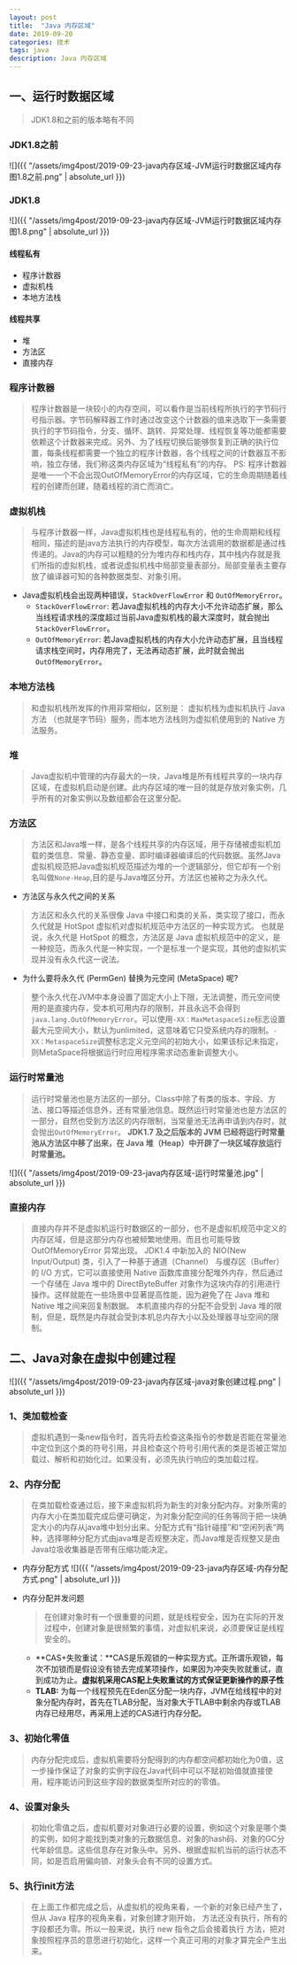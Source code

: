 ```yaml
---
layout: post
title:  "Java 内存区域"
date: 2019-09-20
categories: 技术
tags: java
description: Java 内存区域
---
```


## 一、运行时数据区域
> JDK1.8和之前的版本略有不同

### JDK1.8之前
![]({{ "/assets/img4post/2019-09-23-java内存区域-JVM运行时数据区域内存图1.8之前.png" | absolute_url }})

### JDK1.8
![]({{ "/assets/img4post/2019-09-23-java内存区域-JVM运行时数据区域内存图1.8.png" | absolute_url }})

#### 线程私有
- 程序计数器
- 虚拟机栈
- 本地方法栈

#### 线程共享
- 堆
- 方法区
- 直接内存

### 程序计数器
> 程序计数器是一块较小的内存空间，可以看作是当前线程所执行的字节码行号指示器。字节码解释器工作时通过改变这个计数器的值来选取下一条需要执行的字节码指令，分支、循环、跳转、异常处理、线程恢复等功能都需要依赖这个计数器来完成。另外、为了线程切换后能够恢复到正确的执行位置，每条线程都需要一个独立的程序计数器，各个线程之间的计数器互不影响，独立存储，我们称这类内存区域为“线程私有”的内存。
PS: 程序计数器是唯一一个不会出现OutOfMemoryError的内存区域，它的生命周期随着线程的创建而创建，随着线程的消亡而消亡。

### 虚拟机栈
> 与程序计数器一样，Java虚拟机栈也是线程私有的，他的生命周期和线程相同，描述的是java方法执行的内存模型，每次方法调用的数据都是通过栈传递的。Java的内存可以粗糙的分为堆内存和栈内存，其中栈内存就是我们所指的虚拟机栈，或者说虚拟机栈中局部变量表部分。局部变量表主要存放了编译器可知的各种数据类型、对象引用。

- Java虚拟机栈会出现两种错误，`StackOverFlowError` 和 `OutOfMemoryError`。
	- `StackOverFlowError`: 若Java虚拟机栈的内存大小不允许动态扩展，那么当线程请求栈的深度超过当前Java虚拟机栈的最大深度时，就会抛出`StackOverFlowError`。
	- `OutOfMemoryError`: 若Java虚拟机栈的内存大小允许动态扩展，且当线程请求栈空间时，内存用完了，无法再动态扩展，此时就会抛出`OutOfMemoryError`。

### 本地方法栈
> 和虚拟机栈所发挥的作用非常相似，区别是： 虚拟机栈为虚拟机执行 Java 方法 （也就是字节码）服务，而本地方法栈则为虚拟机使用到的 Native 方法服务。
	
### 堆
> Java虚拟机中管理的内存最大的一块，Java堆是所有线程共享的一块内存区域，在虚拟机启动是创建。此内存区域的唯一目的就是存放对象实例，几乎所有的对象实例以及数组都会在这里分配。

### 方法区
> 方法区和Java堆一样，是各个线程共享的内存区域，用于存储被虚拟机加载的类信息、常量、静态变量、即时编译器编译后的代码数据。虽然Java虚拟机规范把Java虚拟机规范描述为堆的一个逻辑部分，但它却有一个别名叫做`None-Heap`,目的是与Java堆区分开。方法区也被称之为永久代。
 
- 方法区与永久代之间的关系
 > 方法区和永久代的关系很像 Java 中接口和类的关系，类实现了接口，而永久代就是 HotSpot 虚拟机对虚拟机规范中方法区的一种实现方式。 也就是说，永久代是 HotSpot 的概念，方法区是 Java 虚拟机规范中的定义，是一种规范，而永久代是一种实现，一个是标准一个是实现，其他的虚拟机实现并没有永久代这一说法。
 
- 为什么要将永久代 (PermGen) 替换为元空间 (MetaSpace) 呢?
 > 整个永久代在JVM中本身设置了固定大小上下限，无法调整，而元空间使用的是直接内存，受本机可用内存的限制，并且永远不会得到`java.lang.OutOfMemoryError`。可以使用`-XX：MaxMetaspaceSize`标志设置最大元空间大小，默认为unlimited，这意味着它只受系统内存的限制。`-XX：MetaspaceSize`调整标志定义元空间的初始大小，如果该标记未指定，则MetaSpace将根据运行时应用程序需求动态重新调整大小。

### 运行时常量池
> 运行时常量池也是方法区的一部分。Class中除了有类的版本、字段、方法、接口等描述信息外，还有常量池信息。既然运行时常量池也是方法区的一部分，自然也受到方法区的内存限制，当常量池无法再申请到内存时，就会抛出`OutOfMemoryError`。 **JDK1.7 及之后版本的 JVM 已经将运行时常量池从方法区中移了出来，在 Java 堆（Heap）中开辟了一块区域存放运行时常量池。**
 
 ![]({{ "/assets/img4post/2019-09-23-java内存区域-运行时常量池.jpg" | absolute_url }})

### 直接内存
> 直接内存并不是虚拟机运行时数据区的一部分，也不是虚拟机规范中定义的内存区域，但是这部分内存也被频繁地使用。而且也可能导致 OutOfMemoryError 异常出现。
JDK1.4 中新加入的 NIO(New Input/Output) 类，引入了一种基于通道（Channel） 与缓存区（Buffer） 的 I/O 方式，它可以直接使用 Native 函数库直接分配堆外内存，然后通过一个存储在 Java 堆中的 DirectByteBuffer 对象作为这块内存的引用进行操作。这样就能在一些场景中显著提高性能，因为避免了在 Java 堆和 Native 堆之间来回复制数据。
本机直接内存的分配不会受到 Java 堆的限制，但是，既然是内存就会受到本机总内存大小以及处理器寻址空间的限制。 
 
## 二、Java对象在虚拟中创建过程
![]({{ "/assets/img4post/2019-09-23-java内存区域-java对象创建过程.png" | absolute_url }})

### 1、类加载检查
> 虚拟机遇到一条new指令时，首先将去检查这条指令的参数是否能在常量池中定位到这个类的符号引用，并且检查这个符号引用代表的类是否被正常加载过、解析和初始化过。如果没有，必须先执行响应的类加载过程。

### 2、内存分配
> 在类加载检查通过后，接下来虚拟机将为新生的对象分配内存。对象所需的内存大小在类加载完成后便可确定，为对象分配空间的任务等同于把一块确定大小的内存从java堆中划分出来。分配方式有“指针碰撞”和“空闲列表”两种，选择哪种分配方式由java堆是否规整决定，而Java堆是否规整又是由Java垃圾收集器是否带有压缩功能决定。

- 内存分配方式
 ![]({{ "/assets/img4post/2019-09-23-java内存区域-内存分配方式.png" | absolute_url }})
 
- 内存分配并发问题
	> 在创建对象时有一个很重要的问题，就是线程安全，因为在实际的开发过程中，创建对象是很频繁的事情，对虚拟机来说，必须要保证是线程安全的。
	
	- **CAS+失败重试：**CAS是乐观锁的一种实现方式。正所谓乐观锁，每次不加锁而是假设没有锁去完成某项操作，如果因为冲突失败就重试，直到成功为止。**虚拟机采用CAS配上失败重试的方式保证更新操作的原子性**
 	- **TLAB:** 为每一个线程预先在Eden区分配一块内存，JVM在给线程中的对象分配内存时，首先在TLAB分配，当对象大于TLAB中剩余内存或TLAB内存已经用尽，再采用上述的CAS进行内存分配。

### 3、初始化零值
> 内存分配完成后，虚拟机需要将分配得到的内存都空间都初始化为0值，这一步操作保证了对象的实例字段在Java代码中可以不赋初始值就直接使用，程序能访问到这些字段的数据类型所对应的的零值。
 

### 4、设置对象头
> 初始化零值之后，虚拟机要对对象进行必要的设置，例如这个对象是哪个类的实例，如何才能找到类对象的元数据信息、对象的hash码、对象的GC分代年龄信息。这些信息存在对象头中。另外、根据虚拟机当前的运行状态不同，如是否启用偏向锁、对象头会有不同的设置方式。

### 5、执行init方法
> 在上面工作都完成之后，从虚拟机的视角来看，一个新的对象已经产生了，但从 Java 程序的视角来看，对象创建才刚开始，<init> 方法还没有执行，所有的字段都还为零。所以一般来说，执行 new 指令之后会接着执行 <init> 方法，把对象按照程序员的意愿进行初始化，这样一个真正可用的对象才算完全产生出来。
> 
> 
 















  